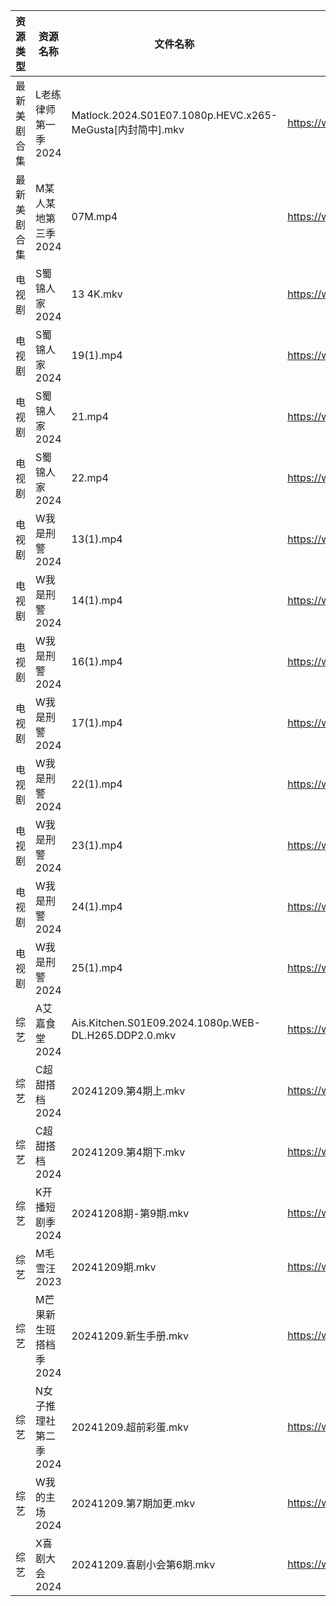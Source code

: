 | 资源类型   | 资源名称          | 文件名称                                                  | 分享链接                                      | 更新时间                |
| ------ | ------------- | ----------------------------------------------------- | ----------------------------------------- | ------------------- |
| 最新美剧合集 | L老练律师第一季2024  | Matlock.2024.S01E07.1080p.HEVC.x265-MeGusta[内封简中].mkv | https://www.alipan.com/s/Tn6kkNJcvEB      | 2024-12-09 18:05:54 |
| 最新美剧合集 | M某人某地第三季2024  | 07M.mp4                                               | https://www.alipan.com/s/kCctPYRw6TA      | 2024-12-09 16:06:00 |
| 电视剧    | S蜀锦人家2024     | 13 4K.mkv                                             | https://www.alipan.com/s/xFUXpEcroYn      | 2024-12-09 16:06:18 |
| 电视剧    | S蜀锦人家2024     | 19(1).mp4                                             | https://www.alipan.com/s/xFUXpEcroYn      | 2024-12-09 16:06:17 |
| 电视剧    | S蜀锦人家2024     | 21.mp4                                                | https://www.alipan.com/s/xFUXpEcroYn      | 2024-12-09 16:06:17 |
| 电视剧    | S蜀锦人家2024     | 22.mp4                                                | https://www.alipan.com/s/xFUXpEcroYn      | 2024-12-09 16:06:17 |
| 电视剧    | W我是刑警2024     | 13(1).mp4                                             | https://www.alipan.com/s/X4iHvkfzxYG      | 2024-12-09 16:06:26 |
| 电视剧    | W我是刑警2024     | 14(1).mp4                                             | https://www.alipan.com/s/X4iHvkfzxYG      | 2024-12-09 16:06:26 |
| 电视剧    | W我是刑警2024     | 16(1).mp4                                             | https://www.alipan.com/s/X4iHvkfzxYG      | 2024-12-09 16:06:26 |
| 电视剧    | W我是刑警2024     | 17(1).mp4                                             | https://www.alipan.com/s/X4iHvkfzxYG      | 2024-12-09 16:06:26 |
| 电视剧    | W我是刑警2024     | 22(1).mp4                                             | https://www.alipan.com/s/X4iHvkfzxYG      | 2024-12-09 16:06:25 |
| 电视剧    | W我是刑警2024     | 23(1).mp4                                             | https://www.alipan.com/s/X4iHvkfzxYG      | 2024-12-09 16:06:25 |
| 电视剧    | W我是刑警2024     | 24(1).mp4                                             | https://www.alipan.com/s/X4iHvkfzxYG      | 2024-12-09 16:06:25 |
| 电视剧    | W我是刑警2024     | 25(1).mp4                                             | https://www.alipan.com/s/X4iHvkfzxYG      | 2024-12-09 16:06:25 |
| 综艺     | A艾嘉食堂2024     | Ais.Kitchen.S01E09.2024.1080p.WEB-DL.H265.DDP2.0.mkv  | https://www.alipan.com/s/qqA2j1AeyfW      | 2024-12-09 00:06:43 |
| 综艺     | C超甜搭档2024     | 20241209.第4期上.mkv                                     | https://www.alipan.com/s/f1KU47G5YvP      | 2024-12-09 14:06:51 |
| 综艺     | C超甜搭档2024     | 20241209.第4期下.mkv                                     | https://www.alipan.com/s/f1KU47G5YvP      | 2024-12-09 14:06:51 |
| 综艺     | K开播短剧季2024    | 20241208期-第9期.mkv                                     | https://www.alipan.com/s/RwTZ4L5wTYU      | 2024-12-09 00:06:57 |
| 综艺     | M毛雪汪2023      | 20241209期.mkv                                         | https://www.aliyundrive.com/s/asPqfgPRqAg | 2024-12-09 16:07:05 |
| 综艺     | M芒果新生班搭档季2024 | 20241209.新生手册.mkv                                     | https://www.alipan.com/s/xnGaC7WzgLK      | 2024-12-09 14:07:14 |
| 综艺     | N女子推理社第二季2024 | 20241209.超前彩蛋.mkv                                     | https://www.alipan.com/s/NNXXZUw3FNE      | 2024-12-09 16:07:28 |
| 综艺     | W我的主场2024     | 20241209.第7期加更.mkv                                    | https://www.alipan.com/s/KLxaNppeykr      | 2024-12-09 14:08:03 |
| 综艺     | X喜剧大会2024     | 20241209.喜剧小会第6期.mkv                                  | https://www.alipan.com/s/csZtJtZJbGQ      | 2024-12-09 14:08:08 |
